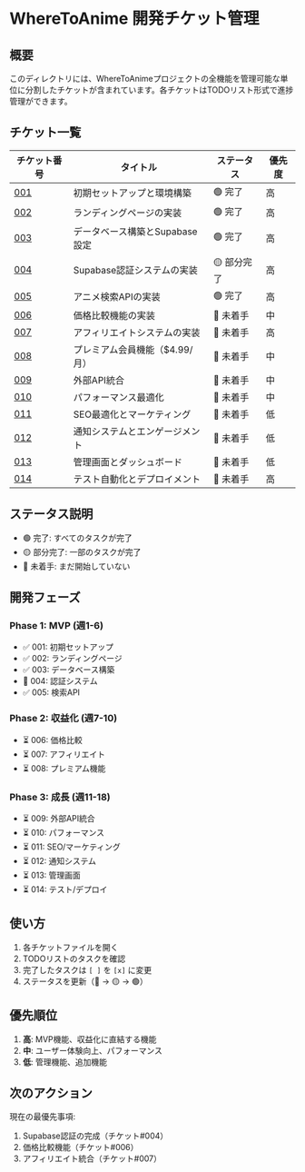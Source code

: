 # WhereToAnime 開発チケット管理

## 概要
このディレクトリには、WhereToAnimeプロジェクトの全機能を管理可能な単位に分割したチケットが含まれています。各チケットはTODOリスト形式で進捗管理ができます。

## チケット一覧

| チケット番号 | タイトル | ステータス | 優先度 |
|------------|---------|-----------|--------|
| [001](./001-initial-setup.md) | 初期セットアップと環境構築 | 🟢 完了 | 高 |
| [002](./002-landing-page.md) | ランディングページの実装 | 🟢 完了 | 高 |
| [003](./003-database-setup.md) | データベース構築とSupabase設定 | 🟢 完了 | 高 |
| [004](./004-supabase-auth.md) | Supabase認証システムの実装 | 🟡 部分完了 | 高 |
| [005](./005-search-api.md) | アニメ検索APIの実装 | 🟢 完了 | 高 |
| [006](./006-price-comparison.md) | 価格比較機能の実装 | 🔴 未着手 | 中 |
| [007](./007-affiliate-integration.md) | アフィリエイトシステムの実装 | 🔴 未着手 | 高 |
| [008](./008-premium-features.md) | プレミアム会員機能（$4.99/月） | 🔴 未着手 | 中 |
| [009](./009-external-api.md) | 外部API統合 | 🔴 未着手 | 中 |
| [010](./010-performance-optimization.md) | パフォーマンス最適化 | 🔴 未着手 | 中 |
| [011](./011-seo-marketing.md) | SEO最適化とマーケティング | 🔴 未着手 | 低 |
| [012](./012-notification-system.md) | 通知システムとエンゲージメント | 🔴 未着手 | 低 |
| [013](./013-admin-dashboard.md) | 管理画面とダッシュボード | 🔴 未着手 | 低 |
| [014](./014-testing-deployment.md) | テスト自動化とデプロイメント | 🔴 未着手 | 高 |

## ステータス説明
- 🟢 完了: すべてのタスクが完了
- 🟡 部分完了: 一部のタスクが完了
- 🔴 未着手: まだ開始していない

## 開発フェーズ

### Phase 1: MVP (週1-6)
- ✅ 001: 初期セットアップ
- ✅ 002: ランディングページ
- ✅ 003: データベース構築
- 🚧 004: 認証システム
- ✅ 005: 検索API

### Phase 2: 収益化 (週7-10)
- ⏳ 006: 価格比較
- ⏳ 007: アフィリエイト
- ⏳ 008: プレミアム機能

### Phase 3: 成長 (週11-18)
- ⏳ 009: 外部API統合
- ⏳ 010: パフォーマンス
- ⏳ 011: SEO/マーケティング
- ⏳ 012: 通知システム
- ⏳ 013: 管理画面
- ⏳ 014: テスト/デプロイ

## 使い方
1. 各チケットファイルを開く
2. TODOリストのタスクを確認
3. 完了したタスクは `[ ]` を `[x]` に変更
4. ステータスを更新（🔴 → 🟡 → 🟢）

## 優先順位
1. **高**: MVP機能、収益化に直結する機能
2. **中**: ユーザー体験向上、パフォーマンス
3. **低**: 管理機能、追加機能

## 次のアクション
現在の最優先事項:
1. Supabase認証の完成（チケット#004）
2. 価格比較機能（チケット#006）
3. アフィリエイト統合（チケット#007）